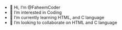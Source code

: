 - 👋 Hi, I’m @FaheemCoder
- 👀 I’m interested in Coding
- 🌱 I’m currently learning HTML, and C language
- 💞️ I’m looking to collaborate on HTML and C language

<!---
FaheemCoder/FaheemCoder is a ✨ special ✨ repository because its `README.md` (this file) appears on your GitHub profile.
You can click the Preview link to take a look at your changes.
--->
